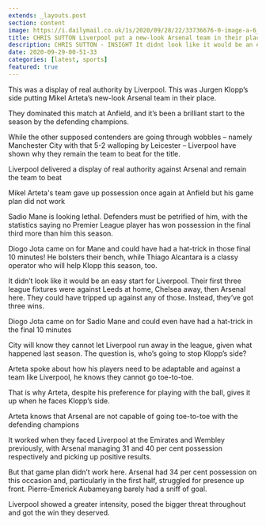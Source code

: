 ```yaml
---
extends: _layouts.post
section: content
image: https://i.dailymail.co.uk/1s/2020/09/28/22/33736676-0-image-a-6_1601329115347.jpg 
title: CHRIS SUTTON Liverpool put a new-look Arsenal team in their place with a display of real authority 
description: CHRIS SUTTON - INSIGHT It didnt look like it would be an easy start for Liverpool. Their first three league fixtures were against Leeds at home, Chelsea away, then Arsenal here. 
date: 2020-09-29-00-51-33 
categories: [latest, sports] 
featured: true 
--- 
```

This was a display of real authority by Liverpool. This was Jurgen Klopp’s side putting Mikel Arteta’s new-look Arsenal team in their place. 

They dominated this match at Anfield, and it’s been a brilliant start to the season by the defending champions. 

While the other supposed contenders are going through wobbles – namely Manchester City with that 5-2 walloping by Leicester – Liverpool have shown why they remain the team to beat for the title. 

Liverpool delivered a display of real authority against Arsenal and remain the team to beat

Mikel Arteta's team gave up possession once again at Anfield but his game plan did not work

Sadio Mane is looking lethal. Defenders must be petrified of him, with the statistics saying no Premier League player has won possession in the final third more than him this season. 

Diogo Jota came on for Mane and could have had a hat-trick in those final 10 minutes! He bolsters their bench, while Thiago Alcantara is a classy operator who will help Klopp this season, too. 

It didn’t look like it would be an easy start for Liverpool. Their first three league fixtures were against Leeds at home, Chelsea away, then Arsenal here. They could have tripped up against any of those. Instead, they’ve got three wins. 

Diogo Jota came on for Sadio Mane and could even have had a hat-trick in the final 10 minutes

City will know they cannot let Liverpool run away in the league, given what happened last season. The question is, who’s going to stop Klopp’s side? 

Arteta spoke about how his players need to be adaptable and against a team like Liverpool, he knows they cannot go toe-to-toe. 

That is why Arteta, despite his preference for playing with the ball, gives it up when he faces Klopp’s side. 

Arteta knows that Arsenal are not capable of going toe-to-toe with the defending champions

It worked when they faced Liverpool at the Emirates and Wembley previously, with Arsenal managing 31 and 40 per cent possession respectively and picking up positive results. 

But that game plan didn’t work here. Arsenal had 34 per cent possession on this occasion and, particularly in the first half, struggled for presence up front. Pierre-Emerick Aubameyang barely had a sniff of goal. 

Liverpool showed a greater intensity, posed the bigger threat throughout and got the win they deserved.

